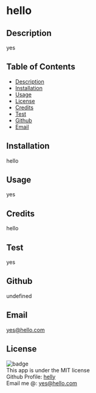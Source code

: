 
  # __hello__

  ## Description

  yes

  ## Table of Contents

  - [Description](#Description)
  - [Installation](#Installation)
  - [Usage](#Usage)
  - [License](#License)
  - [Credits](#Credits)
  - [Test](#Test)
  - [Github](#Github)
  - [Email](#Email)

  ## Installation

  hello

  ## Usage

  yes


  ## Credits

  hello

  ## Test

  yes

  ## Github

  undefined

  ## Email

  yes@hello.com

  ## License

  ![badge](https://img.shields.io/badge/license-MIT-red)
  <br>
  This app is under the MIT license
  <br>
  Github Profile: [helly](https://github.com/helly)
  <br>
  Email me @: yes@hello.com
  <br><br>

